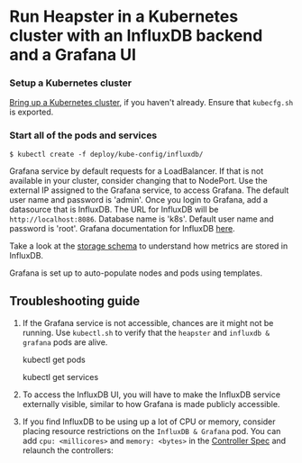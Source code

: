 # Run Heapster in a Kubernetes cluster with an InfluxDB backend and a Grafana UI

### Setup a Kubernetes cluster
[Bring up a Kubernetes cluster](https://github.com/kubernetes/kubernetes), if you haven't already. Ensure that `kubecfg.sh` is exported.

### Start all of the pods and services
```shell
$ kubectl create -f deploy/kube-config/influxdb/
```

Grafana service by default requests for a LoadBalancer. If that is not available in your cluster, consider changing that to NodePort. Use the external IP assigned to the Grafana service,
to access Grafana.
The default user name and password is 'admin'.
Once you login to Grafana, add a datasource that is InfluxDB. The URL for InfluxDB will be `http://localhost:8086`. Database name is 'k8s'. Default user name and password is 'root'. 
Grafana documentation for InfluxDB [here](http://docs.grafana.org/datasources/influxdb/).

Take a look at the [storage schema](storage-schema.md) to understand how metrics are stored in InfluxDB.

Grafana is set up to auto-populate nodes and pods using templates.

## Troubleshooting guide
1. If the Grafana service is not accessible, chances are it might not be running. Use `kubectl.sh` to verify that the `heapster` and `influxdb & grafana` pods are alive.

	kubectl get pods

	kubectl get services

2. To access the InfluxDB UI, you will have to make the InfluxDB service externally visible, similar to how Grafana is made publicly accessible.

3. If you find InfluxDB to be using up a lot of CPU or memory, consider placing resource restrictions on the `InfluxDB & Grafana` pod. You can add `cpu: <millicores>` and `memory: <bytes>` in the [Controller Spec](../deploy/kube-config/influxdb/influxdb-grafana-controller.yaml) and relaunch the controllers:
